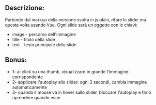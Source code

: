 ## Descrizione:
Partendo dal markup della versione svolta in js plain, rifare lo slider ma questa volta usando Vue.
Ogni slide sarà un oggetto con le chiavi:
- image - percorso dell'immagine
- title - titolo della slide
- text - testo principale della slide
## Bonus:
- 1- al click su una thumb, visualizzare in grande l'immagine corrispondente
- 2- applicare l'autoplay allo slider: ogni 3 secondi, cambia immagine automaticamente
- 3- quando il mouse va in hover sullo slider, bloccare l'autoplay e farlo riprendere quando esce